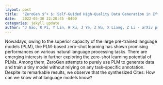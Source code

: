 ```yaml
---
layout: post
title:  "ZeroGen $^+ $: Self-Guided High-Quality Data Generation in Efficient Zero-Shot Learning"
date:   2022-05-30 22:20:45 -0400
categories: jekyll update
author: "J Gao, R Pi, Y Lin, H Xu, J Ye, Z Wu, X Liang, Z Li - arXiv preprint arXiv , 2022"
---
```

Nowadays, owing to the superior capacity of the large pre-trained language models (PLM), the PLM-based zero-shot learning has shown promising performances on various natural language processing tasks. There are emerging interests in further exploring the zero-shot learning potential of PLMs. Among them, ZeroGen attempts to purely use PLM to generate data and train a tiny model without relying on any task-specific annotation. Despite its remarkable results, we observe that the synthesized  Cites: How can we know what language models know?